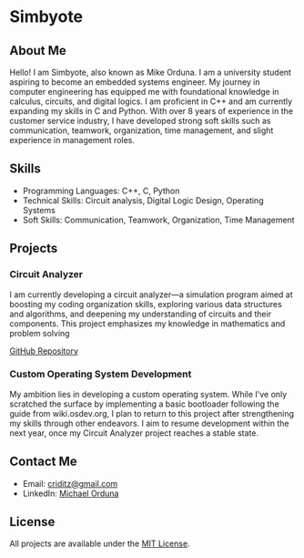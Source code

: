 # Simbyote

## About Me
Hello! I am Simbyote, also known as Mike Orduna. I am a university student aspiring to become an embedded systems engineer. 
My journey in computer engineering has equipped me with foundational knowledge in calculus, circuits, and digital logics. 
I am proficient in C++ and am currently expanding my skills in C and Python. With over 8 years of experience in the customer 
service industry, I have developed strong soft skills such as communication, teamwork, organization, time management, and 
slight experience in management roles.

## Skills
- Programming Languages: C++, C, Python
- Technical Skills: Circuit analysis, Digital Logic Design, Operating Systems
- Soft Skills: Communication, Teamwork, Organization, Time Management

## Projects

### Circuit Analyzer
I am currently developing a circuit analyzer—a simulation program aimed at boosting my coding organization skills, exploring 
various data structures and algorithms, and deepening my understanding of circuits and their components. This project emphasizes 
my knowledge in mathematics and problem solving

[GitHub Repository](https://github.com/Simbyote/Circuit-Analyzer-Project)

### Custom Operating System Development
My ambition lies in developing a custom operating system. While I've only scratched the surface by implementing a basic bootloader 
following the guide from wiki.osdev.org, I plan to return to this project after strengthening my skills through other endeavors. 
I aim to resume development within the next year, once my Circuit Analyzer project reaches a stable state.

## Contact Me
- Email: criditz@gmail.com
- LinkedIn: [Michael Orduna](https://www.linkedin.com/in/michael-orduna-5a19b6289/)

## License
All projects are available under the [MIT License](https://opensource.org/licenses/MIT).

